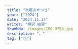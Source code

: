 ```yaml
---
 title: "秋眠あかつき" 
 year: ["2024"] 
 date: "2024.11.14" 
 writer: "黒沢 絵里" 
 thumbNa: /images/IMG_9753.jpg 
 description: "。" 
 tag: ["花"] 
---
```







<!--

「いま」が「いざ」である。

そうらしい。知らんけどそうらしい。だれか偉い人が言ってた。

って思い出して頭痛と起きた朝、きりん。キリン。

キリンを見ようと思った。アミメキリン。サバンナでの闘争心と緊張感を失ったあの動物園のキリン。


動物園まで幸い徒歩で向


  
![Alt text](/images/0241114_023039989_iOS.jpg) 
![Alt text](/images/IMG_9.jpg) 
![Alt text](/images/IMG_9.jpg) 
![Alt text](/images/IMG_9.jpg) 

  
-->